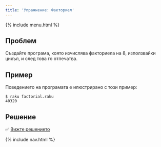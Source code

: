 ```yaml
---
title: 'Упражнение: Факториел'
---
```


{% include menu.html %}

## Проблем

Създайте програма, която изчислява факториела на 8, използвайки цикъл, и след това го отпечатва.

## Пример

Поведението на програмата е илюстрирано с този пример:

```console
$ raku factorial.raku
40320
```

## Решение

✅ [Вижте решението](solution)

{% include nav.html %}